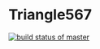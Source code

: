 # Triangle567

[![build status of master](https://travis-ci.org/willmartin00/Triangle567.svg?branch=master)](https://travis-ci.org/willmartin00/Triangle567)
